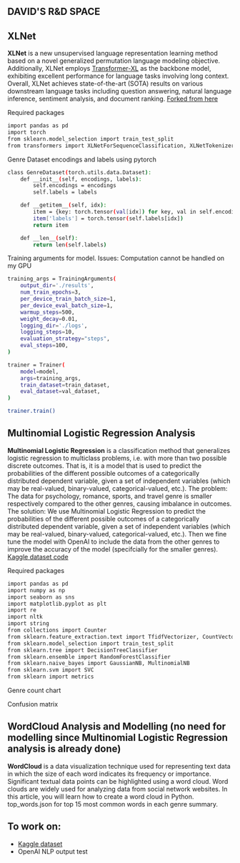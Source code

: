 ## DAVID'S R&D SPACE

## XLNet
**XLNet** is a new unsupervised language representation learning method based on a novel generalized permutation language modeling objective. Additionally, XLNet employs [Transformer-XL](https://arxiv.org/abs/1901.02860) as the backbone model, exhibiting excellent performance for language tasks involving long context. Overall, XLNet achieves state-of-the-art (SOTA) results on various downstream language tasks including question answering, natural language inference, sentiment analysis, and document ranking. [Forked from here](https://github.com/zihangdai/xlnet)

Required packages
```sh
import pandas as pd
import torch
from sklearn.model_selection import train_test_split
from transformers import XLNetForSequenceClassification, XLNetTokenizer, Trainer, TrainingArguments
```
Genre Dataset encodings and labels using pytorch
```sh
class GenreDataset(torch.utils.data.Dataset):
    def __init__(self, encodings, labels):
        self.encodings = encodings
        self.labels = labels

    def __getitem__(self, idx):
        item = {key: torch.tensor(val[idx]) for key, val in self.encodings.items()}
        item['labels'] = torch.tensor(self.labels[idx])
        return item

    def __len__(self):
        return len(self.labels)
```
Training arguments for model. Issues: Computation cannot be handled on my GPU
```sh
training_args = TrainingArguments(
    output_dir='./results',
    num_train_epochs=3,
    per_device_train_batch_size=1,
    per_device_eval_batch_size=1,
    warmup_steps=500,
    weight_decay=0.01,
    logging_dir='./logs',
    logging_steps=10,
    evaluation_strategy="steps",
    eval_steps=100,
)

trainer = Trainer(
    model=model,
    args=training_args,
    train_dataset=train_dataset,
    eval_dataset=val_dataset,
)

trainer.train()
```

## Multinomial Logistic Regression Analysis
**Multinomial Logistic Regression** is a classification method that generalizes logistic regression to multiclass problems, i.e. with more than two possible discrete outcomes. That is, it is a model that is used to predict the probabilities of the different possible outcomes of a categorically distributed dependent variable, given a set of independent variables (which may be real-valued, binary-valued, categorical-valued, etc.).
The problem: The data for psychology, romance, sports, and travel genre is smaller respectively compared to the other genres, causing imbalance in outcomes.
The solution: We use Multinomial Logistic Regression to predict the probabilities of the different possible outcomes of a categorically distributed dependent variable, given a set of independent variables (which may be real-valued, binary-valued, categorical-valued, etc.). Then we fine tune the model with OpenAI to include the data from the other genres to improve the accuracy of the model (specifcially for the smaller genres).
[Kaggle dataset code](https://www.kaggle.com/code/athu1105/bookgenreprediciton)


Required packages
```sh
import pandas as pd
import numpy as np
import seaborn as sns
import matplotlib.pyplot as plt
import re
import nltk 
import string
from collections import Counter 
from sklearn.feature_extraction.text import TfidfVectorizer, CountVectorizer
from sklearn.model_selection import train_test_split
from sklearn.tree import DecisionTreeClassifier 
from sklearn.ensemble import RandomForestClassifier
from sklearn.naive_bayes import GaussianNB, MultinomialNB
from sklearn.svm import SVC
from sklearn import metrics
```
Genre count chart


Confusion matrix


## WordCloud Analysis and Modelling (no need for modelling since Multinomial Logistic Regression analysis is already done)
**WordCloud** is a data visualization technique used for representing text data in which the size of each word indicates its frequency or importance. Significant textual data points can be highlighted using a word cloud. Word clouds are widely used for analyzing data from social network websites. In this article, you will learn how to create a word cloud in Python.
top_words.json for top 15 most common words in each genre summary.

## To work on:
<ul>
    <li><a href="https://www.kaggle.com/code/alexanderprokudaylo/book-genre-prediction">Kaggle dataset</a></li>
    <li>OpenAI NLP output test</li>
</ul>
